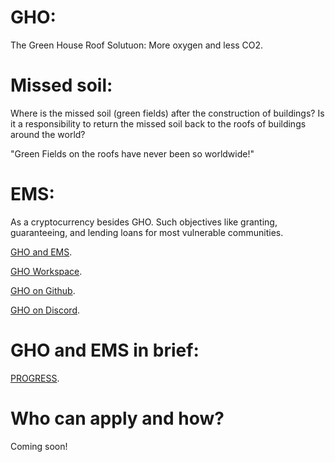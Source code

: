 # GHO:
The Green House Roof Solutuon: More oxygen and less CO2.

# Missed soil:
Where is the missed soil (green fields) after the construction of buildings?
Is it a responsibility to return the missed soil back to the roofs of buildings around the world?

"Green Fields on the roofs have never been so worldwide!"

# EMS:
As a cryptocurrency besides GHO. Such objectives like granting, guaranteeing, and lending loans for most vulnerable communities.

[GHO and EMS](https://t.me/emsaction).

[GHO Workspace](https://ghospace.slack.com).

[GHO on Github](https://github.com/GHO-FUND).

[GHO on Discord](https://cutt.ly/CCx2bfC).


# GHO and EMS in brief:
[PROGRESS](https://cutt.ly/ACzE5ey).

# Who can apply and how?
Coming soon!
